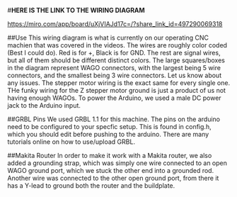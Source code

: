 #**HERE IS THE LINK TO THE WIRING DIAGRAM**

https://miro.com/app/board/uXjVIAJd17c=/?share_link_id=497290069318

##Use
  This wiring diagram is what is currently on our operating CNC machien that was covered in the videos. The wires are roughly color coded (Best I could do). Red is for +, Black is for GND. The rest are signal wires, but all of them should be different distinct colors. The large squares/boxes in the diagram represent WAGO connectors, with the largest being 5 wire connectors, and the smallest being 3 wire connectors. Let us know about any issues. The stepper motor wiring is the exact same for every single one. THe funky wiring for the Z stepper motor ground is just a product of us not having enough WAGOs. To power the Arduino, we used a male DC power jack to the Arduino input. 

##GRBL Pins
  We used GRBL 1.1 for this machine. The pins on the arduino need to be configured to your specfic setup. This is found in config.h, which you should edit before pushing to the arduino. There are many tutorials online on how to use/upload GRBL. 
  
##Makita Router
  In order to make it work with a Makita router, we also added a grounding strap, which was simply one wire connected to an open WAGO ground port, which we stuck the other end into a grounded rod. Another wire was connected to the other open ground port, from there it has a Y-lead to ground both the router and the buildplate. 

